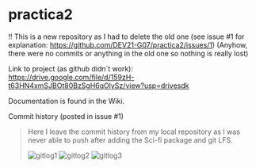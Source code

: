 # practica2

!! This is a new repository as I had to delete the old one (see issue #1 for explanation: https://github.com/DEV21-G07/practica2/issues/1)
(Anyhow, there were no commits or anything in the old one so nothing is really lost)

Link to project (as github didn´t work): 
https://drive.google.com/file/d/159zH-t63HN4xmSJBOt80BzSgH6qOlySz/view?usp=drivesdk

Documentation is found in the Wiki.

Commit history (posted in issue #1)
> Here I leave the commit history from my local repository as I was never able to push after adding the Sci-fi package and git LFS.
> 
> ![gitlog1](https://user-images.githubusercontent.com/56410697/141099103-45f8734a-16cf-4980-a684-174bcdf50a71.png) ![gitlog2](https://user-images.githubusercontent.com/56410697/141099113-a76b4a2f-5774-477a-96d0-c876532441b0.png) ![gitlog3](https://user-images.githubusercontent.com/56410697/141099129-ee645a2b-c408-4f17-b6be-ac0b83f1bb59.png)

